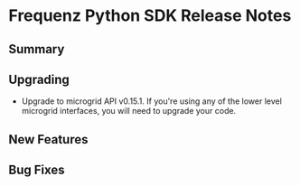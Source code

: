 # Frequenz Python SDK Release Notes

## Summary

<!-- Here goes a general summary of what this release is about -->

## Upgrading

- Upgrade to microgrid API v0.15.1.  If you're using any of the lower level microgrid interfaces, you will need to upgrade your code.

## New Features

<!-- Here goes the main new features and examples or instructions on how to use them -->

## Bug Fixes

<!-- Here goes notable bug fixes that are worth a special mention or explanation -->
